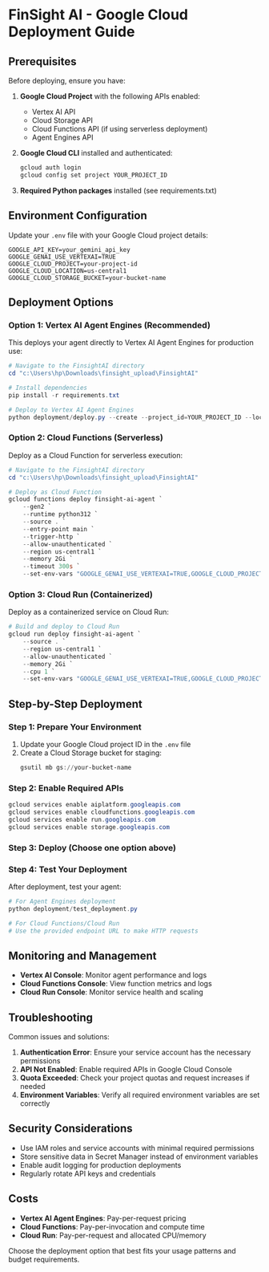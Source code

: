 # FinSight AI - Google Cloud Deployment Guide

## Prerequisites

Before deploying, ensure you have:

1. **Google Cloud Project** with the following APIs enabled:
   - Vertex AI API
   - Cloud Storage API
   - Cloud Functions API (if using serverless deployment)
   - Agent Engines API

2. **Google Cloud CLI** installed and authenticated:
   ```bash
   gcloud auth login
   gcloud config set project YOUR_PROJECT_ID
   ```

3. **Required Python packages** installed (see requirements.txt)

## Environment Configuration

Update your `.env` file with your Google Cloud project details:

```
GOOGLE_API_KEY=your_gemini_api_key
GOOGLE_GENAI_USE_VERTEXAI=TRUE
GOOGLE_CLOUD_PROJECT=your-project-id
GOOGLE_CLOUD_LOCATION=us-central1
GOOGLE_CLOUD_STORAGE_BUCKET=your-bucket-name
```

## Deployment Options

### Option 1: Vertex AI Agent Engines (Recommended)

This deploys your agent directly to Vertex AI Agent Engines for production use:

```powershell
# Navigate to the FinsightAI directory
cd "c:\Users\hp\Downloads\finsight_upload\FinsightAI"

# Install dependencies
pip install -r requirements.txt

# Deploy to Vertex AI Agent Engines
python deployment/deploy.py --create --project_id=YOUR_PROJECT_ID --location=us-central1 --bucket=YOUR_BUCKET_NAME
```

### Option 2: Cloud Functions (Serverless)

Deploy as a Cloud Function for serverless execution:

```powershell
# Navigate to the FinsightAI directory
cd "c:\Users\hp\Downloads\finsight_upload\FinsightAI"

# Deploy as Cloud Function
gcloud functions deploy finsight-ai-agent `
    --gen2 `
    --runtime python312 `
    --source . `
    --entry-point main `
    --trigger-http `
    --allow-unauthenticated `
    --region us-central1 `
    --memory 2Gi `
    --timeout 300s `
    --set-env-vars "GOOGLE_GENAI_USE_VERTEXAI=TRUE,GOOGLE_CLOUD_PROJECT=YOUR_PROJECT_ID"
```

### Option 3: Cloud Run (Containerized)

Deploy as a containerized service on Cloud Run:

```powershell
# Build and deploy to Cloud Run
gcloud run deploy finsight-ai-agent `
    --source . `
    --region us-central1 `
    --allow-unauthenticated `
    --memory 2Gi `
    --cpu 1 `
    --set-env-vars "GOOGLE_GENAI_USE_VERTEXAI=TRUE,GOOGLE_CLOUD_PROJECT=YOUR_PROJECT_ID"
```

## Step-by-Step Deployment

### Step 1: Prepare Your Environment

1. Update your Google Cloud project ID in the `.env` file
2. Create a Cloud Storage bucket for staging:
   ```powershell
   gsutil mb gs://your-bucket-name
   ```

### Step 2: Enable Required APIs

```powershell
gcloud services enable aiplatform.googleapis.com
gcloud services enable cloudfunctions.googleapis.com
gcloud services enable run.googleapis.com
gcloud services enable storage.googleapis.com
```

### Step 3: Deploy (Choose one option above)

### Step 4: Test Your Deployment

After deployment, test your agent:

```powershell
# For Agent Engines deployment
python deployment/test_deployment.py

# For Cloud Functions/Cloud Run
# Use the provided endpoint URL to make HTTP requests
```

## Monitoring and Management

- **Vertex AI Console**: Monitor agent performance and logs
- **Cloud Functions Console**: View function metrics and logs
- **Cloud Run Console**: Monitor service health and scaling

## Troubleshooting

Common issues and solutions:

1. **Authentication Error**: Ensure your service account has the necessary permissions
2. **API Not Enabled**: Enable required APIs in Google Cloud Console
3. **Quota Exceeded**: Check your project quotas and request increases if needed
4. **Environment Variables**: Verify all required environment variables are set correctly

## Security Considerations

- Use IAM roles and service accounts with minimal required permissions
- Store sensitive data in Secret Manager instead of environment variables
- Enable audit logging for production deployments
- Regularly rotate API keys and credentials

## Costs

- **Vertex AI Agent Engines**: Pay-per-request pricing
- **Cloud Functions**: Pay-per-invocation and compute time
- **Cloud Run**: Pay-per-request and allocated CPU/memory

Choose the deployment option that best fits your usage patterns and budget requirements.
